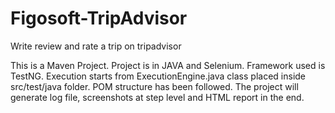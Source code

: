 # Figosoft-TripAdvisor
Write review and rate a trip on tripadvisor

This is a Maven Project.
Project is in JAVA and Selenium. Framework used is TestNG.
Execution starts from ExecutionEngine.java class placed inside src/test/java folder.
POM structure has been followed.
The project will generate log file, screenshots at step level and HTML report in the end.
